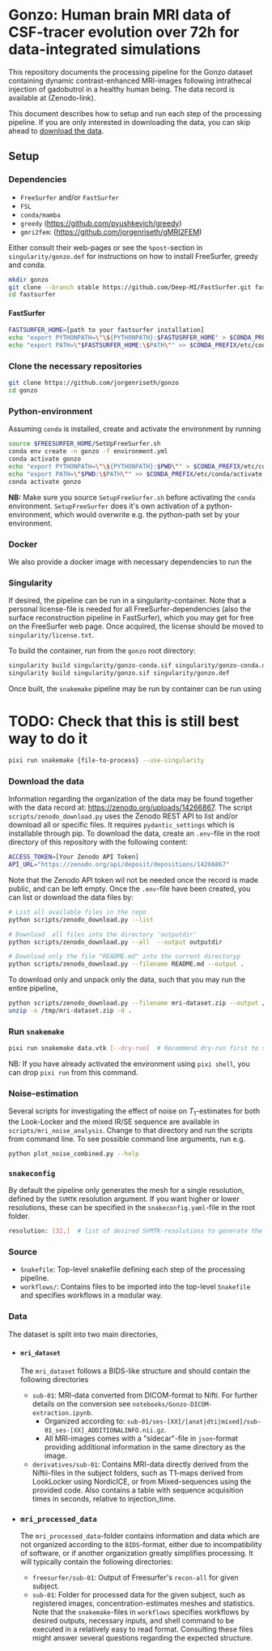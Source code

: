 # Gonzo: Human brain MRI data of CSF-tracer evolution over 72h for data-integrated simulations

This repository documents the processing pipeline for the Gonzo dataset
containing dynamic contrast-enhanced MRI-images following intrathecal injection
of gadobutrol in a healthy human being. The data record is available at
(Zenodo-link).

This document describes how to setup and run each step of the processing
pipeline. If you are only interested in downloading the data, you can skip
ahead to [download the data](#download-the-data).

## Setup

### Dependencies

- `FreeSurfer` and/or `FastSurfer`
- `FSL`
- `conda/mamba`
- `greedy` (<https://github.com/pyushkevich/greedy>)
- `gmri2fem`: (<https://github.com/jorgenriseth/gMRI2FEM>)

Either consult their web-pages or see the `%post`-section in
`singularity/gonzo.def` for instructions on how to install FreeSurfer, greedy
and conda.

```bash
mkdir gonzo
git clone --branch stable https://github.com/Deep-MI/FastSurfer.git fastsurfer
cd fastsurfer
```

#### FastSurfer

```bash
FASTSURFER_HOME=[path to your fastsurfer installation]
echo "export PYTHONPATH=\"\${PYTHONPATH}:$FASTUSRFER_HOME" > $CONDA_PREFIX/etc/conda/activate.d/activate-fastsurfer.sh
echo "export PATH=\"$FASTSURFER_HOME:\$PATH\"" >> $CONDA_PREFIX/etc/conda/activate.d/activate-fastsurfer.sh
```

### Clone the necessary repositories

```bash
git clone https://github.com/jorgenriseth/gonzo
cd gonzo
```

### Python-environment

Assuming `conda` is installed, create and activate the environment by running

```bash
source $FREESURFER_HOME/SetUpFreeSurfer.sh
conda env create -n gonzo -f environment.yml
conda activate gonzo
echo "export PYTHONPATH=\"\${PYTHONPATH}:$PWD\"" > $CONDA_PREFIX/etc/conda/activate.d/activate-fastsurfer.sh
echo "export PATH=\"$PWD:\$PATH\"" >> $CONDA_PREFIX/etc/conda/activate.d/activate-fastsurfer.sh
conda activate gonzo
```

**NB:** Make sure you source `SetupFreeSurfer.sh` before activating the `conda` environment. `SetupFreeSurfer` does it's own activation of a python-environment, which would overwrite e.g. the python-path set by your environment.

### Docker

We also provide a docker image with necessary dependencies to run the

### Singularity

If desired, the pipeline can be run in a singularity-container. Note that
a personal license-file is needed for all FreeSurfer-dependencies (also the
surface reconstruction pipeline in FastSurfer), which you may get for free
on the FreeSurfer web page. Once acquired, the license should be moved to
`singularity/license.txt`.

To build the container, run from the `gonzo` root directory:

```bash
singularity build singularity/gonzo-conda.sif singularity/gonzo-conda.def;
singularity build singularity/gonzo.sif singularity/gonzo.def
```

Once built, the `snakemake` pipeline may be run by container can be run using

# TODO: Check that this is still best way to do it

```bash
pixi run snakemake {file-to-process} --use-singularity
```

### Download the data

Information regarding the organization of the data may be found together with the data record at: <https://zenodo.org/uploads/14266867>.
The script `scripts/zenodo_download.py` uses the Zenodo REST API to list and/or download all or specific files.
It requires `pydantic_settings` which is installable through pip.
To download the data, create an `.env`-file in the root directory of this repository with the following content:

```bash
ACCESS_TOKEN=[Your Zenodo API Token]
API_URL="https://zenodo.org/api/deposit/depositions/14266867"
```

Note that the Zenodo API token wil not be needed once the record is made public, and can be left empty.
Once the `.env`-file have been created, you can list or download the data files by:

```bash
# List all available files in the repo
python scripts/zenodo_download.py --list 

# Download  all files into the directory 'outputdir'
python scripts/zenodo_download.py --all  --output outputdir

# Download only the file "README.md" into the current directoryp
python scripts/zenodo_download.py --filename README.md --output .

```

To download only and unpack only the data, such that you may run the entire pipeline,

```bash
python scripts/zenodo_download.py --filename mri-dataset.zip --output /tmp &&
unzip -o /tmp/mri-dataset.zip -d . 
```

### Run `snakemake`

```bash
pixi run snakemake data.vtk [--dry-run]  # Recommend dry-run first to see the list of jobs needed to generate the files. The remove them to run the jobs.
```

NB: If you have already activated the environment using `pixi shell`, you can drop `pixi run` from this command.

### Noise-estimation

Several scripts for investigating the effect of noise on $T_1$-estimates for both the Look-Locker and the mixed IR/SE sequence are available in `scripts/mri_noise_analysis`. Change to that directory and run the scripts from command line. To see possible command line arguments, run e.g.

```bash
python plot_noise_combined.py --help
```

### `snakeconfig`

By default the pipeline only generates the mesh for a single resolution, defined by the `SVMTK` resolution argument. If you want higher or lower resolutions, these can be specified in the `snakeconfig.yaml`-file in the root folder.

```bash
resolution: [32,]  # list of desired SVMTK-resolutions to generate the meshes for.
```

### Source

- `Snakefile`: Top-level snakefile defining each step of the processing pipeline.
- `workflows/`: Contains files to be imported into the top-level `Snakefile` and specifies workflows in a modular way.

### Data

The dataset is split into two main directories,

- #### `mri_dataset`

    The `mri_dataset` follows a BIDS-like structure and should contain the following directories
  - `sub-01`: MRI-data converted from DICOM-format to Nifti. For further details on the conversion see `notebooks/Gonzo-DICOM-extraction.ipynb`.
    - Organized according to:
            `sub-01/ses-[XX]/[anat|dti|mixed]/sub-01_ses-[XX]_ADDITIONALINFO.nii.gz`.
    - All MRI-images comes with a "sidecar"-file in `json`-format providing additional information in the same directory as the image.
  - `derivatives/sub-01`: Contains MRI-data directly derived from the Niftii-files in the subject folders, such as T1-maps derived from LookLocker using NordicICE, or from Mixed-sequences using the provided code. Also contains a table with sequence acquisition times in seconds, relative to injection_time.

- ### `mri_processed_data`

    The `mri_processed_data`-folder contains information and data which are not organized according to the `BIDS`-format, either due to incompatibility of software, or if another organization greatly simplifies processing.
    It will typically contain the following directories:
  - `freesurfer/sub-01`: Output of Freesurfer's `recon-all` for given subject.
  - `sub-01`: Folder for processed data for the given subject, such as registered images, concentration-estimates meshes and statistics.
Note that the `snakemake`-files in `workflows` specifies workflows by desired outputs, necessary inputs, and shell command to be executed in a relatively easy to read format. Consulting these files might answer several questions regarding the expected structure.
